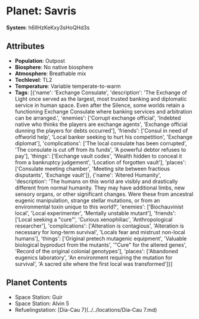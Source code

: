 # Planet: Savris

**System**: h6llHzKeKxy3sHoQHd3s

## Attributes
- **Population**: Outpost
- **Biosphere**: No native biosphere
- **Atmosphere**: Breathable mix
- **Techlevel**: TL2
- **Temperature**: Variable temperate-to-warm
- **Tags**: [{'name': 'Exchange Consulate', 'description': 'The Exchange of Light once served as the largest, most trusted banking and diplomatic service in human space. Even after the Silence, some worlds retain a functioning Exchange Consulate where banking services and arbitration can be arranged.', 'enemies': ['Corrupt exchange official', 'Indebted native who thinks the players are exchange agents', 'Exchange official dunning the players for debts occurred'], 'friends': ['Consul in need of offworld help', 'Local banker seeking to hurt his competition', 'Exchange diplomat'], 'complications': ['The local consulate has been corrupted', 'The consulate is cut off from its funds', 'A powerful debtor refuses to pay'], 'things': ['Exchange vault codes', 'Wealth hidden to conceal it from a bankruptcy judgement', 'Location of forgotten vault'], 'places': ['Consulate meeting chamber', 'Meeting site between fractious disputants', 'Exchange vault']}, {'name': 'Altered Humanity', 'description': 'The humans on this world are visibly and drastically different from normal humanity. They may have additional limbs, new sensory organs, or other significant changes. Were these from ancestral eugenic manipulation, strange stellar mutations, or from an environmental toxin unique to this world?', 'enemies': ['Biochauvinist local', 'Local experimenter', 'Mentally unstable mutant'], 'friends': ['Local seeking a "cure"', 'Curious xenophiliac', 'Anthropological researcher'], 'complications': ['Alteration is contagious', 'Alteration is necessary for long-term survival', 'Locals fear and mistrust non-local humans'], 'things': ['Original pretech mutagenic equipment', 'Valuable biological byproduct from the mutants', '"Cure" for the altered genes', 'Record of the original colonial genotypes'], 'places': ['Abandoned eugenics laboratory', 'An environment requiring the mutation for survival', 'A sacred site where the first local was transformed']}]

## Planet Contents
- Space Station: Guir
- Space Station: Alvin 5
- Refuelingstation: [Dia-Cau 7](../../locations/Dia-Cau 7.md)


